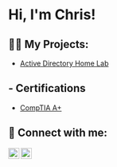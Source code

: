 <h1>Hi, I'm Chris!

<h2>👨‍💻 My Projects:</h2>

  - [Active Directory Home Lab](https://github.com/joshcybertest/LABURL)

<h2> - Certifications</h2>

- [CompTIA A+](https://www.certmetrics.com/comptia/electronic_certificate.aspx?cert=287CFF91A9CEABEF64EB4AABAF35105DO610BF5525AC6200378AC6E570AA8EA88)

<h2> 🤳 Connect with me:</h2>


[<img align="left" alt="JoshMadakor | LinkedIn" width="22px" src="https://cdn.jsdelivr.net/npm/simple-icons@v3/icons/linkedin.svg" />][linkedin]
[<img align="left" alt="JoshMadakor | Instagram" width="22px" src="https://cdn.jsdelivr.net/npm/simple-icons@v3/icons/instagram.svg" />][instagram]

[instagram]: https://www.instagram.com/chriscorrea_00/
[linkedin]: https://www.linkedin.com/in/chris-correa-6584ba338/

<!--
**joshmadakor1/joshmadakor1** is a ✨ _special_ ✨ repository because its `README.md` (this file) appears on your GitHub profile.

Here are some ideas to get you started:

- 🔭 I’m currently working on ...
- 🌱 I’m currently learning ...
- 👯 I’m looking to collaborate on ...
- 🤔 I’m looking for help with ...
- 💬 Ask me about ...
- 📫 How to reach me: ...
- 😄 Pronouns: ...
- ⚡ Fun fact: ...
-->
